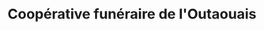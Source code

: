 ---
title: "Coopérative funéraire de l'Outaouais"
url: /gatineau/cooperative-funeraire-de-loutaouais/
shop: Bestattungen
---